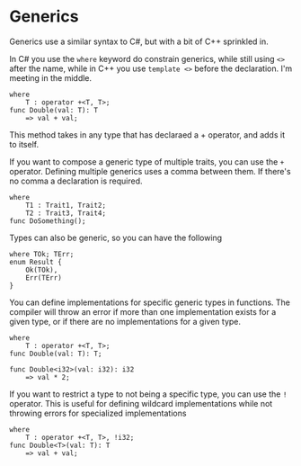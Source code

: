 # Generics

Generics use a similar syntax to C#, but with a bit of C++ sprinkled in.

In C# you use the `where` keyword do constrain generics, while still using `<>`
after the name, while in C++ you use `template <>` before the declaration. I'm
meeting in the middle.

```
where
    T : operator +<T, T>;
func Double(val: T): T
    => val + val;
```

This method takes in any type that has declaraed a + operator, and adds it to
itself.

If you want to compose a generic type of multiple traits, you can use the `+`
operator. Defining multiple generics uses a comma between them. If there's no
comma a declaration is required.

```
where
    T1 : Trait1, Trait2;
    T2 : Trait3, Trait4;
func DoSomething();
```

Types can also be generic, so you can have the following

```
where TOk; TErr;
enum Result {
    Ok(TOk),
    Err(TErr)
}
```

You can define implementations for specific generic types in functions. The
compiler will throw an error if more than one implementation exists for a given
type, or if there are no implementations for a given type.

```
where
    T : operator +<T, T>;
func Double(val: T): T;

func Double<i32>(val: i32): i32
    => val * 2;
```

If you want to restrict a type to not being a specific type, you can use the `!`
operator. This is useful for defining wildcard implementations while not
throwing errors for specialized implementations

```
where
    T : operator +<T, T>, !i32;
func Double<T>(val: T): T
    => val + val;
```

